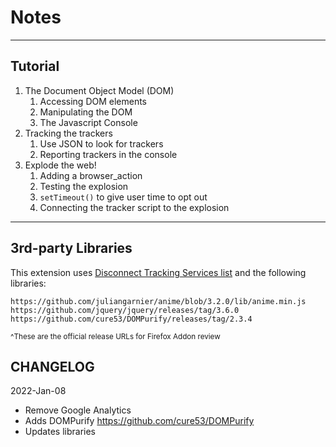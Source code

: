 <!-- paginate: true -->

# Notes





---



## Tutorial


1. The Document Object Model (DOM)
    1. Accessing DOM elements
    1. Manipulating the DOM
    1. The Javascript Console
1. Tracking the trackers
    1. Use JSON to look for trackers
    1. Reporting trackers in the console
1. Explode the web!
    1. Adding a browser_action
    1. Testing the explosion
    1. `setTimeout()` to give user time to opt out
    1. Connecting the tracker script to the explosion


---


## 3rd-party Libraries

This extension uses [Disconnect Tracking Services list](https://github.com/disconnectme/disconnect-tracking-protection) and the following libraries:

```
https://github.com/juliangarnier/anime/blob/3.2.0/lib/anime.min.js
https://github.com/jquery/jquery/releases/tag/3.6.0
https://github.com/cure53/DOMPurify/releases/tag/2.3.4
```
<small>^These are the official release URLs for Firefox Addon review</small>



## CHANGELOG

2022-Jan-08
- Remove Google Analytics
- Adds DOMPurify https://github.com/cure53/DOMPurify
- Updates libraries
